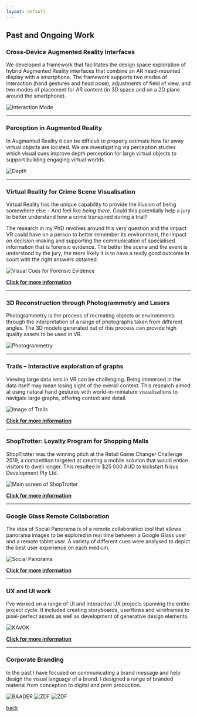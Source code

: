 ```yaml
---
layout: default
---
```


## Past and Ongoing Work


### Cross-Device Augmented Reality Interfaces 

We developed a framework that facilitates the design space exploration of hybrid Augmented Reality interfaces that combine an AR head-mounted display with a smartphone. The framework supports two modes of interaction (hand gestures and head pose), adjustments of field of view, and two modes of placement for AR content (in 3D space and on a 2D plane around the smartphone).

![Interaction Mode](/assets/videos/SecondSightHeadPose.gif)

***

### Perception in Augmented Reality  

In Augmented Reality it can be difficult to properly estimate how far away virtual objects are located. We are investigating via perception studies which visual cues improve depth perception for large virtual objects to support building engaging virtual worlds. 

![Depth](/assets/img/DepthPerception.png)

***

### Virtual Reality for Crime Scene Visualisation

Virtual Reality has the unique capability to provide the illusion of being somewhere else – And feel like _being there_. Could this potentially help a jury to better understand how a crime transpired during a trial? 

The research in my PhD revolves around this very question and the impact VR could have on a person to better remember its environment, the impact on decision-making and supporting the communication of specialised information that is forensic evidence. The better the scene and the event is understood by the jury, the more likely it is to have a really good outcome in court with the right answers obtained.

![Visual Cues for Forensic Evidence](/assets/videos/GifArrows.gif)

**[Click for more information](./PhD.html)**

***

### 3D Reconstruction through Photogrammetry and Lasers 

Photogrammetry is the process of recreating objects or environments through the interpretation of a range of photographs taken from different angles. The 3D models generated out of this process can provide high quality assets to be used in VR. 

![Photogrammetry](/assets/img/Photogrammetry.png)

***

### Trails – Interactive exploration of graphs 

Viewing large data sets in VR can be challenging. Being immersed in the data itself may mean losing sight of the overall context. This research aimed at using natural hand gestures with world-in-miniature visualisations to navigate large graphs, offering context and detail. 

![Image of Trails](/assets/img/Trails.PNG)

**[Click for more information](./Trails.html)**

***

### ShopTrotter: Loyalty Program for Shopping Malls 

ShopTrotter was the winning pitch at the Retail Game Changer Challenge 2019, a competition targeted at creating a mobile solution that would entice visitors to dwell longer. This resulted in $25 000 AUD to kickstart Nisus Development Pty Ltd. 

![Main screen of ShopTrotter](/assets/img/Main.jpg)

**[Click for more information](./ShopTrotter.html)**

***

### Google Glass Remote Collaboration

The idea of Social Panorama is of a remote collaboration tool that allows panorama images to be explored in real time between a Google Glass user and a remote tablet user. A variety of different cues were analysed to depict the best user experience on each medium. 

![Social Panorama](/assets/img/SPConcept.png)

**[Click for more information](./SocialPanorama.html)**

***

### UX and UI work

I've worked on a range of UI and interactive UX projects spanning the entire project cycle. It included creating storyboards, userflows and wireframes to pixel-perfect assets as well as development of generative design elements. 

![KAVOK](/assets/img/KAVOK2.png)

**[Click for more information](./UI.html)**

***

### Corporate Branding

In the past I have focused on communicating a brand message and help design the visual language of a brand. I designed a range of branded material from conception to digital and print production. 

![BAADER](/assets/img/baader_title.jpg)
![ZDF](/assets/img/lebenswege2.jpg)
![ZDF](/assets/img/zdf_wetterwissen.jpg)







[back](./)
